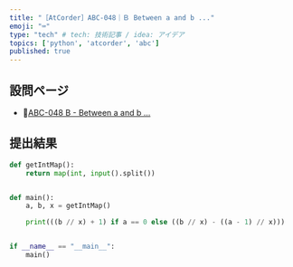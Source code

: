 ```yaml
---
title: "［AtCorder］ABC-048｜Ｂ Between a and b ..."
emoji: "⌨️"
type: "tech" # tech: 技術記事 / idea: アイデア
topics: ['python', 'atcorder', 'abc']
published: true
---
```


## 設問ページ

- 🔗[ABC-048 B - Between a and b ...](https://atcoder.jp/contests/abc048/tasks/abc048_b)

## 提出結果

```python
def getIntMap():
    return map(int, input().split())


def main():
    a, b, x = getIntMap()

    print(((b // x) + 1) if a == 0 else ((b // x) - ((a - 1) // x)))


if __name__ == "__main__":
    main()
```
